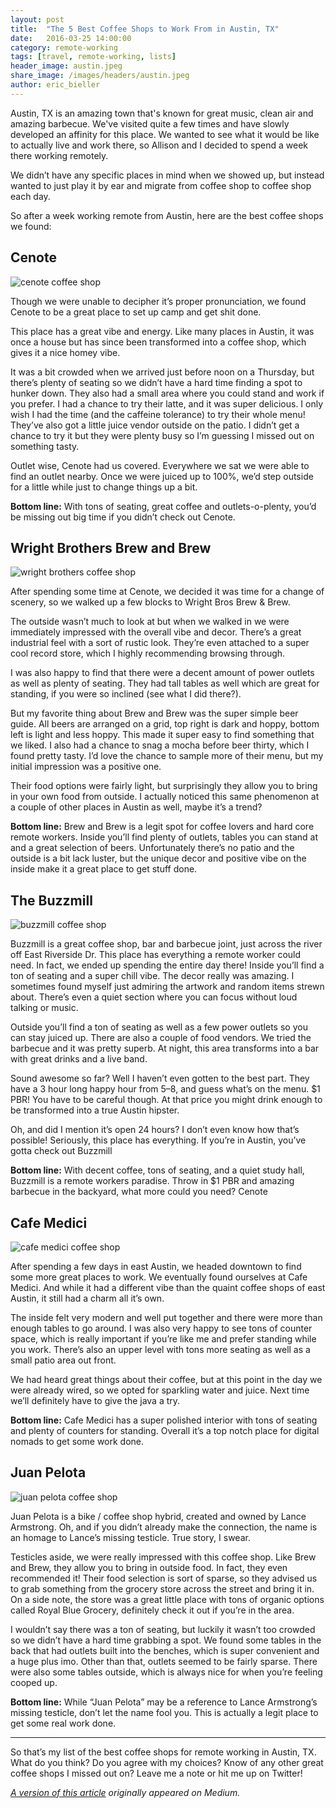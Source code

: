 ```yaml
---
layout: post
title:  "The 5 Best Coffee Shops to Work From in Austin, TX"
date:   2016-03-25 14:00:00
category: remote-working
tags: [travel, remote-working, lists]
header_image: austin.jpeg
share_image: /images/headers/austin.jpeg
author: eric_bieller
---
```


Austin, TX is an amazing town that's known for great music, clean air and amazing barbecue. We've visited quite a few times and have slowly developed an affinity for this place. We wanted to see what it would be like to actually live and work there, so Allison and I decided to spend a week there working remotely.

We didn’t have any specific places in mind when we showed up, but instead wanted to just play it by ear and migrate from coffee shop to coffee shop each day.

So after a week working remote from Austin, here are the best coffee shops we found:

## Cenote

![cenote coffee shop](/images/uploads/cenote.jpeg)

Though we were unable to decipher it’s proper pronunciation, we found Cenote to be a great place to set up camp and get shit done.

This place has a great vibe and energy. Like many places in Austin, it was once a house but has since been transformed into a coffee shop, which gives it a nice homey vibe.

It was a bit crowded when we arrived just before noon on a Thursday, but there’s plenty of seating so we didn’t have a hard time finding a spot to hunker down. They also had a small area where you could stand and work if you prefer.
I had a chance to try their latte, and it was super delicious. I only wish I had the time (and the caffeine tolerance) to try their whole menu! They’ve also got a little juice vendor outside on the patio. I didn’t get a chance to try it but they were plenty busy so I’m guessing I missed out on something tasty.

Outlet wise, Cenote had us covered. Everywhere we sat we were able to find an outlet nearby. Once we were juiced up to 100%, we’d step outside for a little while just to change things up a bit.

**Bottom line:** With tons of seating, great coffee and outlets-o-plenty, you’d be missing out big time if you didn’t check out Cenote.

## Wright Brothers Brew and Brew

![wright brothers coffee shop](/images/uploads/wright-brothers.jpeg)

After spending some time at Cenote, we decided it was time for a change of scenery, so we walked up a few blocks to Wright Bros Brew & Brew.

The outside wasn’t much to look at but when we walked in we were immediately impressed with the overall vibe and decor. There’s a great industrial feel with a sort of rustic look. They’re even attached to a super cool record store, which I highly recommending browsing through.

I was also happy to find that there were a decent amount of power outlets as well as plenty of seating. They had tall tables as well which are great for standing, if you were so inclined (see what I did there?).

But my favorite thing about Brew and Brew was the super simple beer guide. All beers are arranged on a grid, top right is dark and hoppy, bottom left is light and less hoppy. This made it super easy to find something that we liked.
I also had a chance to snag a mocha before beer thirty, which I found pretty tasty. I’d love the chance to sample more of their menu, but my initial impression was a positive one.

Their food options were fairly light, but surprisingly they allow you to bring in your own food from outside. I actually noticed this same phenomenon at a couple of other places in Austin as well, maybe it’s a trend?

**Bottom line:** Brew and Brew is a legit spot for coffee lovers and hard core remote workers. Inside you’ll find plenty of outlets, tables you can stand at and a great selection of beers. Unfortunately there’s no patio and the outside is a bit lack luster, but the unique decor and positive vibe on the inside make it a great place to get stuff done.

## The Buzzmill

![buzzmill coffee shop](/images/uploads/buzzmill.jpeg)

Buzzmill is a great coffee shop, bar and barbecue joint, just across the river off East Riverside Dr. This place has everything a remote worker could need. In fact, we ended up spending the entire day there!
Inside you’ll find a ton of seating and a super chill vibe. The decor really was amazing. I sometimes found myself just admiring the artwork and random items strewn about. There’s even a quiet section where you can focus without loud talking or music.

Outside you’ll find a ton of seating as well as a few power outlets so you can stay juiced up. There are also a couple of food vendors. We tried the barbecue and it was pretty superb. At night, this area transforms into a bar with great drinks and a live band.

Sound awesome so far? Well I haven’t even gotten to the best part. They have a 3 hour long happy hour from 5–8, and guess what’s on the menu. $1 PBR! You have to be careful though. At that price you might drink enough to be transformed into a true Austin hipster.

Oh, and did I mention it’s open 24 hours? I don’t even know how that’s possible! Seriously, this place has everything. If you’re in Austin, you’ve gotta check out Buzzmill

**Bottom line:** With decent coffee, tons of seating, and a quiet study hall, Buzzmill is a remote workers paradise. Throw in $1 PBR and amazing barbecue in the backyard, what more could you need?
Cenote

## Cafe Medici

![cafe medici coffee shop](/images/uploads/medici.jpeg)

After spending a few days in east Austin, we headed downtown to find some more great places to work. We eventually found ourselves at Cafe Medici. And while it had a different vibe than the quaint coffee shops of east Austin, it still had a charm all it’s own.

The inside felt very modern and well put together and there were more than enough tables to go around. I was also very happy to see tons of counter space, which is really important if you’re like me and prefer standing while you work. There’s also an upper level with tons more seating as well as a small patio area out front.

We had heard great things about their coffee, but at this point in the day we were already wired, so we opted for sparkling water and juice. Next time we’ll definitely have to give the java a try.

**Bottom line:** Cafe Medici has a super polished interior with tons of seating and plenty of counters for standing. Overall it’s a top notch place for digital nomads to get some work done.

## Juan Pelota

![juan pelota coffee shop](/images/uploads/juan.jpeg)

Juan Pelota is a bike / coffee shop hybrid, created and owned by Lance Armstrong. Oh, and if you didn’t already make the connection, the name is an homage to Lance’s missing testicle. True story, I swear.

Testicles aside, we were really impressed with this coffee shop. Like Brew and Brew, they allow you to bring in outside food. In fact, they even recommended it! Their food selection is sort of sparse, so they advised us to grab something from the grocery store across the street and bring it in. On a side note, the store was a great little place with tons of organic options called Royal Blue Grocery, definitely check it out if you’re in the area.

I wouldn’t say there was a ton of seating, but luckily it wasn’t too crowded so we didn’t have a hard time grabbing a spot. We found some tables in the back that had outlets built into the benches, which is super convenient and a huge plus imo. Other than that, outlets seemed to be fairly sparse. There were also some tables outside, which is always nice for when you’re feeling cooped up.

**Bottom line:** While “Juan Pelota” may be a reference to Lance Armstrong’s missing testicle, don’t let the name fool you. This is actually a legit place to get some real work done.

---

So that’s my list of the best coffee shops for remote working in Austin, TX. What do you think? Do you agree with my choices? Know of any other great coffee shops I missed out on? Leave me a note or hit me up on Twitter!

*[A version of this article](https://medium.com/@ericbieller/the-5-best-coffee-shops-to-work-remotely-from-in-austin-tx-c1cd235c60e0#.46mn8lg2b) originally appeared on Medium.*